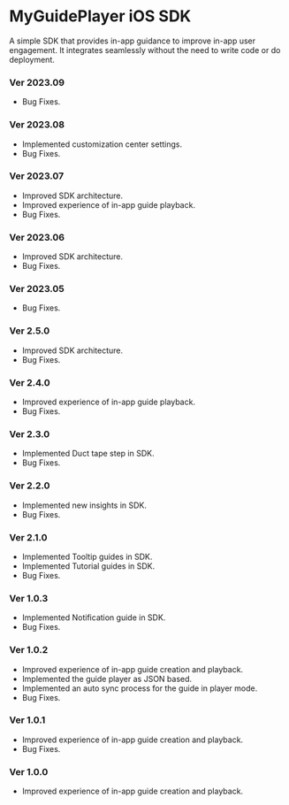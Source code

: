 
# MyGuidePlayer iOS SDK
A simple SDK that provides in-app guidance to improve in-app user engagement. It integrates seamlessly without the need to write code or do deployment. 

### Ver 2023.09 
 - Bug Fixes.

### Ver 2023.08
 - Implemented customization center settings. 
 - Bug Fixes.

### Ver 2023.07
 - Improved SDK architecture. 
 - Improved experience of in-app guide playback. 
 - Bug Fixes.
 
### Ver 2023.06
 - Improved SDK architecture. 
 - Bug Fixes.
 
### Ver 2023.05
 - Bug Fixes.
 
### Ver 2.5.0
 - Improved SDK architecture. 
 - Bug Fixes.
 
### Ver 2.4.0
 - Improved experience of in-app guide playback. 
 - Bug Fixes.

### Ver 2.3.0
 - Implemented Duct tape step in SDK.
 - Bug Fixes.

### Ver 2.2.0
 - Implemented new insights in SDK.
 - Bug Fixes.
 
### Ver 2.1.0
 - Implemented Tooltip guides in SDK.
 - Implemented Tutorial guides in SDK.
 - Bug Fixes.
 
### Ver 1.0.3
 - Implemented Notification guide in SDK.
 - Bug Fixes.
 
### Ver 1.0.2
 - Improved experience of in-app guide creation and playback.
 - Implemented the guide player as JSON based.
 - Implemented an auto sync process for the guide in player mode.
 - Bug Fixes.
 
### Ver 1.0.1
 - Improved experience of in-app guide creation and playback.
 - Bug Fixes.
 
### Ver 1.0.0
 - Improved experience of in-app guide creation and playback.
